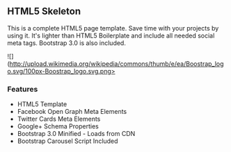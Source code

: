 ## HTML5 Skeleton ##

This is a complete HTML5 page template. Save time with your projects by using it. It's lighter than HTML5 Boilerplate and include all needed social meta tags. Bootstrap 3.0 is also included.

![](http://upload.wikimedia.org/wikipedia/commons/thumb/e/ea/Boostrap_logo.svg/100px-Boostrap_logo.svg.png>

### Features
* HTML5 Template
* Facebook Open Graph Meta Elements
* Twitter Cards Meta Elements
* Google+ Schema Properties
* Bootstrap 3.0 Minified - Loads from CDN 
* Bootstrap Carousel Script Included
